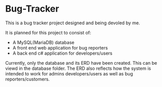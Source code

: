 # Bug-Tracker
This is a bug tracker project designed and being devoled by me. 

It is planned for this project to consist of:
- A MySQL(MariaDB) database
- A front end web application for bug reporters 
- A back end c# application for developers/users 

Currently, only the database and its ERD have been created. This can be viewd in the database folder. The ERD also reflects how the system is intended to work for admins developers/users as well as bug reporters/customers.  
